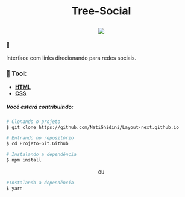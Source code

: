  <h1 align="center">
<p>Tree-Social</p>

 <img src="https://user-images.githubusercontent.com/107075512/187949304-698b85b8-28b5-4ab8-892b-6d7f32ff13fd.gif">
</h1>



#### :bookmark: 
  Interface com links direcionando para redes sociais.
     
  ### :hammer: Tool:

  - [**HTML**](https://developer.mozilla.org/pt-BR/docs/Web/HTML)
  - [**CSS**](https://developer.mozilla.org/pt-BR/docs/Web/CSS)

 ##### *Você estará contribuindo:*

 ```bash
 # Clonando o projeto 
 $ git clone https://github.com/NatiGhidini/Layout-next.github.io
 ```

 ```bash
 # Entrando no repositório
 $ cd Projeto-Git.Github
 ```

 ```bash
 # Instalando a dependência
 $ npm install
 ```
<p align="center">ou</p>

 ```bash
 #Instalando a dependência
 $ yarn
 ```

